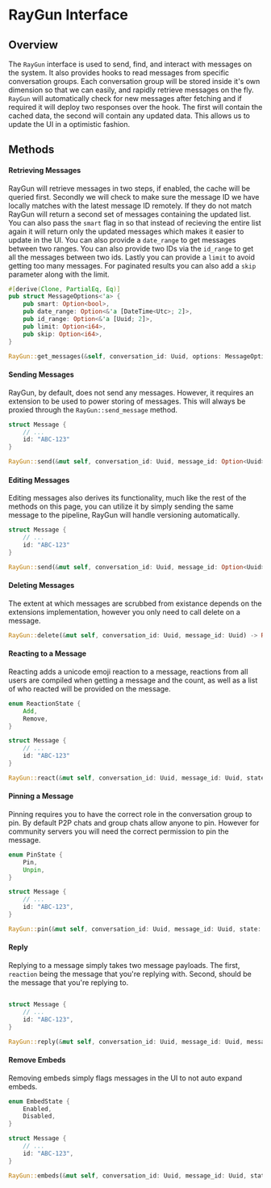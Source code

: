 # RayGun Interface

## Overview

The `RayGun` interface is used to send, find, and interact with messages on the system.  It also provides hooks to read messages from specific conversation groups. Each conversation group will be stored inside it's own dimension so that we can easily, and rapidly retrieve messages on the fly. `RayGun` will automatically check for new messages after fetching and if required it will deploy two responses over the hook. The first will contain the cached data, the second will contain any updated data. This allows us to update the UI in a optimistic fashion. 

## Methods

#### Retrieving Messages

RayGun will retrieve messages in two steps, if enabled, the cache will be queried first. Secondly we will check to make sure the message ID we have locally matches with the latest message ID remotely. If they do not match RayGun will return a second set of messages containing the updated list. You can also pass the `smart` flag in so that instead of recieving the entire list again it will return only the updated messages which makes it easier to update in the UI. You can also provide a `date_range` to get messages between two ranges. You can also provide two IDs via the `id_range` to get all the messages between two ids. Lastly you can provide a `limit` to avoid getting too many messages. For paginated results you can also add a `skip` parameter along with the limit.


```rust
#[derive(Clone, PartialEq, Eq)]
pub struct MessageOptions<'a> {
    pub smart: Option<bool>,
    pub date_range: Option<&'a [DateTime<Utc>; 2]>,
    pub id_range: Option<&'a [Uuid; 2]>,
    pub limit: Option<i64>,
    pub skip: Option<i64>,
}

RayGun::get_messages(&self, conversation_id: Uuid, options: MessageOptions, callback: Option<Callback>) -> Result<Vec<Message>>;
```

#### Sending Messages

RayGun, by default, does not send any messages. However, it requires an extension to be used to power storing of messages. This will always be proxied through the `RayGun::send_message` method.

```rust
struct Message {
    // ...
    id: "ABC-123"
}

RayGun::send(&mut self, conversation_id: Uuid, message_id: Option<Uuid>, message: Vec<String>) -> Result<()>;
```


#### Editing Messages

Editing messages also derives its functionality, much like the rest of the methods on this page, you can utilize it by simply sending the same message to the pipeline, RayGun will handle versioning automatically.

```rust
struct Message {
    // ...
    id: "ABC-123"
}

RayGun::send(&mut self, conversation_id: Uuid, message_id: Option<Uuid>, message: Vec<String>) -> Result<()>;
```


#### Deleting Messages

The extent at which messages are scrubbed from existance depends on the extensions implementation, however you only need to call delete on a message.

```rust
RayGun::delete(&mut self, conversation_id: Uuid, message_id: Uuid) -> Result<()>;
```

#### Reacting to a Message

Reacting adds a unicode emoji reaction to a message, reactions from all users are compiled when getting a message and the count, as well as a list of who reacted will be provided on the message.

```rust
enum ReactionState {
    Add,
    Remove,
}

struct Message {
    // ...
    id: "ABC-123"
}

RayGun::react(&mut self, conversation_id: Uuid, message_id: Uuid, state: ReactionState, emoji: Option<String>) -> Result<()>;
```

#### Pinning a Message

Pinning requires you to have the correct role in the conversation group to pin. By default P2P chats and group chats allow anyone to pin. However for community servers you will need the correct permission to pin the message.

```rust
enum PinState {
    Pin,
    Unpin,
}

struct Message {
    // ...
    id: "ABC-123",
}

RayGun::pin(&mut self, conversation_id: Uuid, message_id: Uuid, state: PinState) -> Result<()>;
```

#### Reply

Replying to a message simply takes two message payloads. The first, `reaction` being the message that you're replying with. Second, should be the message that you're replying to.

```rust

struct Message {
    // ...
    id: "ABC-123",
}

RayGun::reply(&mut self, conversation_id: Uuid, message_id: Uuid, message: Vec<String>) -> Result<()>;
```

#### Remove Embeds

Removing embeds simply flags messages in the UI to not auto expand embeds.

```rust
enum EmbedState {
    Enabled,
    Disabled,
}

struct Message {
    // ...
    id: "ABC-123",
}

RayGun::embeds(&mut self, conversation_id: Uuid, message_id: Uuid, state: EmbedState) -> Result<()>;
```